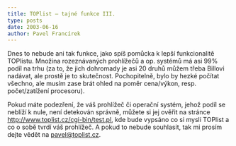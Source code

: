 ```yaml
---
title: TOPlist – tajné funkce III.
type: posts
date: 2003-06-16
author: Pavel Francírek
---
```

Dnes to nebude ani tak funkce, jako spíš pomůcka k lepší funkcionalitě TOPlistu. Množina rozeznávaných prohlížečů a op. systémů má asi 99% podíl na trhu (za to, že jich dohromady je asi 20 druhů můžem třeba Billovi nadávat, ale prostě je to skutečnost. Pochopitelně, bylo by hezké počítat všechno, ale musím zase brát ohled na poměr cena/výkon, resp. počet/zatížení procesoru).

Pokud máte podezření, že váš prohlížeč či operační systém, jehož podíl se neblíží k nule, není detekován správně, můžete si jej ověřit na stránce http://www.toplist.cz/cgi-bin/test.pl, kde bude vypsáno co si myslí TOPlist a co o sobě tvrdí váš prohlížeč. A pokud to nebude souhlasit, tak mi prosím dejte vědět na pavel@toplist.cz.